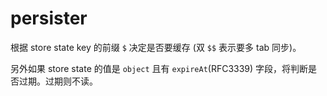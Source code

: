 # persister

根据 store state key 的前缀 `$` 决定是否要缓存 (双 `$$` 表示要多 tab 同步)。  

另外如果 store state 的值是 `object` 且有 `expireAt`(RFC3339) 字段，将判断是否过期。过期则不读。